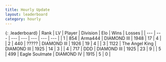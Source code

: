 ```yaml
---
title: Hourly Update
layout: leaderboard
category: hourly
---
```


{: .leaderboard}
| Rank | LV | Player | Division | Elo | Wins | Losses |
| --- | --- | --- | --- | --- | --- | --- |
| <span data-change="0">1</span> | 854 | <span title="ID: 1034">Arma444</span> | DIAMOND III | <span data-change="18">1948</span> | <span data-change="2">17</span> | <span data-change="0">4</span> |
| <span data-change="0">2</span> | 440 | <span title="ID: 231019">?????</span> | DIAMOND III | <span data-change="0">1926</span> | <span data-change="0">19</span> | <span data-change="0">4</span> |
| <span data-change="0">3</span> | 1122 | <span title="ID: 547162">The Angel King</span> | DIAMOND III | <span data-change="0">1925</span> | <span data-change="0">14</span> | <span data-change="0">3</span> |
| <span data-change="2">4</span> | 717 | <span title="ID: 477014">DDD</span> | DIAMOND III | <span data-change="25">1925</span> | <span data-change="4">23</span> | <span data-change="2">9</span> |
| <span data-change="-1">5</span> | 499 | <span title="ID: 512212">Eagle Soulmate</span> | DIAMOND IV | <span data-change="0">1915</span> | <span data-change="0">5</span> | <span data-change="0">0</span> |